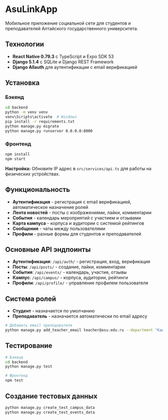 # AsuLinkApp

Мобильное приложение социальной сети для студентов и преподавателей Алтайского государственного университета.

## Технологии

- **React Native 0.79.3** с TypeScript и Expo SDK 53
- **Django 5.1.4** с SQLite и Django REST Framework
- **Django Allauth** для аутентификации с email верификацией

## Установка

### Бэкенд
```bash
cd backend
python -m venv venv
venv\Scripts\activate  # Windows
pip install -r requirements.txt
python manage.py migrate
python manage.py runserver 0.0.0.0:8000
```

### Фронтенд
```bash
npm install
npm start
```

**Настройка:** Обновите IP адрес в `src/services/api.ts` для работы на физических устройствах.

## Функциональность

- **Аутентификация** - регистрация с email верификацией, автоматическое назначение ролей
- **Лента новостей** - посты с изображениями, лайки, комментарии
- **События** - календарь мероприятий с участием и отзывами
- **Карта кампуса** - корпуса и аудитории с системой рейтингов
- **Сообщения** - чаты между пользователями
- **Профили** - разные формы для студентов и преподавателей

## Основные API эндпоинты

- **Аутентификация**: `/api/auth/` - регистрация, вход, верификация
- **Посты**: `/api/posts/` - создание, лайки, комментарии
- **События**: `/api/events/` - календарь, участие, отзывы
- **Кампус**: `/api/campus/` - корпуса, аудитории, рейтинги
- **Профили**: `/api/profile/` - управление профилем пользователя

## Система ролей

- **Студент** - назначается по умолчанию
- **Преподаватель** - назначается автоматически по email адресу

```bash
# Добавить email преподавателя
python manage.py add_teacher_email teacher@asu.edu.ru --department "Кафедра ИТ" --position "Доцент"
```

## Тестирование

```bash
# Бэкенд
cd backend
python manage.py test

# Фронтенд
npm test
```

## Создание тестовых данных

```bash
python manage.py create_test_campus_data
python manage.py create_test_events_data
```

